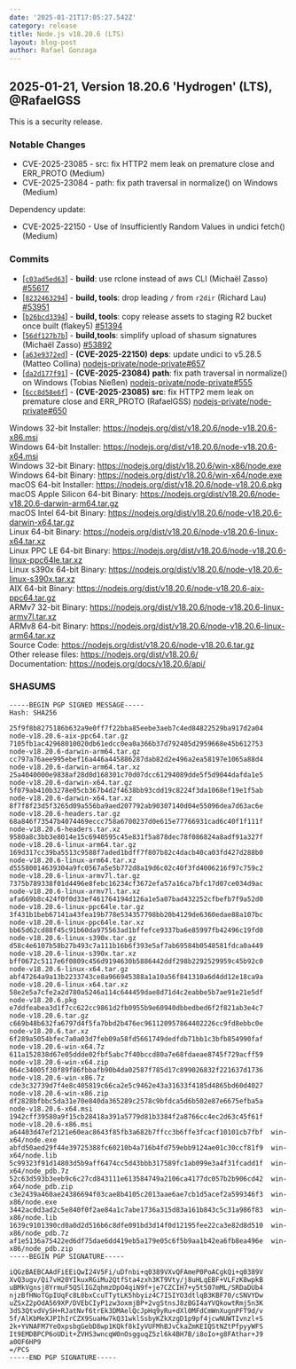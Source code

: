 ```yaml
---
date: '2025-01-21T17:05:27.542Z'
category: release
title: Node.js v18.20.6 (LTS)
layout: blog-post
author: Rafael Gonzaga
---
```


## 2025-01-21, Version 18.20.6 'Hydrogen' (LTS), @RafaelGSS

This is a security release.

### Notable Changes

- CVE-2025-23085 - src: fix HTTP2 mem leak on premature close and ERR_PROTO (Medium)
- CVE-2025-23084 - path: fix path traversal in normalize() on Windows (Medium)

Dependency update:

- CVE-2025-22150 - Use of Insufficiently Random Values in undici fetch() (Medium)

### Commits

- \[[`c03ad5ed63`](https://github.com/nodejs/node/commit/c03ad5ed63)] - **build**: use rclone instead of aws CLI (Michaël Zasso) [#55617](https://github.com/nodejs/node/pull/55617)
- \[[`8232463294`](https://github.com/nodejs/node/commit/8232463294)] - **build, tools**: drop leading `/` from `r2dir` (Richard Lau) [#53951](https://github.com/nodejs/node/pull/53951)
- \[[`b26bcd3394`](https://github.com/nodejs/node/commit/b26bcd3394)] - **build, tools**: copy release assets to staging R2 bucket once built (flakey5) [#51394](https://github.com/nodejs/node/pull/51394)
- \[[`56df127b7b`](https://github.com/nodejs/node/commit/56df127b7b)] - **build,tools**: simplify upload of shasum signatures (Michaël Zasso) [#53892](https://github.com/nodejs/node/pull/53892)
- \[[`a63e9372ed`](https://github.com/nodejs/node/commit/a63e9372ed)] - **(CVE-2025-22150)** **deps**: update undici to v5.28.5 (Matteo Collina) [nodejs-private/node-private#657](https://github.com/nodejs-private/node-private/pull/657)
- \[[`da2d177f91`](https://github.com/nodejs/node/commit/da2d177f91)] - **(CVE-2025-23084)** **path**: fix path traversal in normalize() on Windows (Tobias Nießen) [nodejs-private/node-private#555](https://github.com/nodejs-private/node-private/pull/555)
- \[[`6cc8d58e6f`](https://github.com/nodejs/node/commit/6cc8d58e6f)] - **(CVE-2025-23085)** **src**: fix HTTP2 mem leak on premature close and ERR_PROTO (RafaelGSS) [nodejs-private/node-private#650](https://github.com/nodejs-private/node-private/pull/650)

Windows 32-bit Installer: https://nodejs.org/dist/v18.20.6/node-v18.20.6-x86.msi \
Windows 64-bit Installer: https://nodejs.org/dist/v18.20.6/node-v18.20.6-x64.msi \
Windows 32-bit Binary: https://nodejs.org/dist/v18.20.6/win-x86/node.exe \
Windows 64-bit Binary: https://nodejs.org/dist/v18.20.6/win-x64/node.exe \
macOS 64-bit Installer: https://nodejs.org/dist/v18.20.6/node-v18.20.6.pkg \
macOS Apple Silicon 64-bit Binary: https://nodejs.org/dist/v18.20.6/node-v18.20.6-darwin-arm64.tar.gz \
macOS Intel 64-bit Binary: https://nodejs.org/dist/v18.20.6/node-v18.20.6-darwin-x64.tar.gz \
Linux 64-bit Binary: https://nodejs.org/dist/v18.20.6/node-v18.20.6-linux-x64.tar.xz \
Linux PPC LE 64-bit Binary: https://nodejs.org/dist/v18.20.6/node-v18.20.6-linux-ppc64le.tar.xz \
Linux s390x 64-bit Binary: https://nodejs.org/dist/v18.20.6/node-v18.20.6-linux-s390x.tar.xz \
AIX 64-bit Binary: https://nodejs.org/dist/v18.20.6/node-v18.20.6-aix-ppc64.tar.gz \
ARMv7 32-bit Binary: https://nodejs.org/dist/v18.20.6/node-v18.20.6-linux-armv7l.tar.xz \
ARMv8 64-bit Binary: https://nodejs.org/dist/v18.20.6/node-v18.20.6-linux-arm64.tar.xz \
Source Code: https://nodejs.org/dist/v18.20.6/node-v18.20.6.tar.gz \
Other release files: https://nodejs.org/dist/v18.20.6/ \
Documentation: https://nodejs.org/docs/v18.20.6/api/

### SHASUMS

```
-----BEGIN PGP SIGNED MESSAGE-----
Hash: SHA256

25f9f8b8275186b632a9e0ff7f22bba85eebe3aeb7c4ed84822529ba917d2a04  node-v18.20.6-aix-ppc64.tar.gz
7105fb1ac42968010020db61edcc0ea0a366b37d792405d2959668e45b612753  node-v18.20.6-darwin-arm64.tar.gz
cc797a76aee995ebef16a446a445886287dab82d2e496a2ea58197e1065a88d4  node-v18.20.6-darwin-arm64.tar.xz
25a4040000e9838af28d0d168301c70d07dcc61294089dde5f5d9044dafda1e5  node-v18.20.6-darwin-x64.tar.gz
5f079ab410b3278e05cb367b4d2f4638bb93cdd19c8224f3da1068ef19e1f5ab  node-v18.20.6-darwin-x64.tar.xz
8f7f8f23d5f3265d09a556ba9aed207792ab90307140d04e55096dea7d63ac6e  node-v18.20.6-headers.tar.gz
68a846f73547b4074469eccc758a6700237d0e615e77766931cad6c40f1f111f  node-v18.20.6-headers.tar.xz
9580a8c3bb3e8014e15c6940595c45e831f5a878dec78f086824a8adf91a327f  node-v18.20.6-linux-arm64.tar.gz
169d317cc39ba5513c9588f7aded1bdff7f807b82c4dacb40ca03fd427d288b0  node-v18.20.6-linux-arm64.tar.xz
d55580014639304a9fc0567a5e5b772d8a19d6c02c40f3fd4006216f97c759c2  node-v18.20.6-linux-armv7l.tar.gz
7375b789338f01d4496e8febc16234cf3672efa57a16ca7bfc17d07ce034d9ac  node-v18.20.6-linux-armv7l.tar.xz
afa669b8c424f0f0d33ef461764194d126a1e5a07bad432252cfbefb7f9a52d0  node-v18.20.6-linux-ppc64le.tar.gz
3f431b1beb67141a43fea19b778e534357798bb20b4129de6360edae88a107bc  node-v18.20.6-linux-ppc64le.tar.xz
bb65d62cd88f45c91b60da975563ad1bffefce9337ba6e85997fb42496c19fd0  node-v18.20.6-linux-s390x.tar.gz
d58c4e6107b58b27b493c7a111b16b6f393e5af7ab69584b0548581fdca0a449  node-v18.20.6-linux-s390x.tar.xz
bff0672c5117e6f0809c456d9194630b5886442ddf298b2292529959c45b92c0  node-v18.20.6-linux-x64.tar.gz
abf47264a9a13b2233743ce8a966945388a1a10a56f841310a6d4dd12e18ca9a  node-v18.20.6-linux-x64.tar.xz
58e2e5a7cfe2a2d780a5246a114c644459dae8d71d4c2eabbe5b7ae91e21e5df  node-v18.20.6.pkg
e7ddfeabea3d1f7cc622cc9861d2fb0955b9e60940dbbedbed6f2f821ab3e4c7  node-v18.20.6.tar.gz
c669b48b632fa6797d4f5fa7bbd2b476ec961120957864402226cc9fd8ebbc0e  node-v18.20.6.tar.xz
6f289a5054bfec7a0a03d7feb09a58fd5661749dedfdb71bb1c3bfb854990faf  node-v18.20.6-win-x64.7z
611a152838d67e05ddde02fbf5abc7f40bccd80a7e68fdaeae8745f729acff59  node-v18.20.6-win-x64.zip
064c34005f30f89f86fbbafb90b4da02587f785d17c899026832f221637d1736  node-v18.20.6-win-x86.7z
cde3c32739d7f4e8c405819c66ca2e5c9462e43a31633f4185d4865bd60d4027  node-v18.20.6-win-x86.zip
df2828bfbbc5da31e70e840da365289c2578c9bfdca5d6b502e87e6675efba5a  node-v18.20.6-x64.msi
1942cff39580a9f15cb28418a391a5779d81b3384f2a8766cc4ec2d63c45f61f  node-v18.20.6-x86.msi
a64403d47ef2121e60eac8643f85fb3a682b7ffcc3b6ffe3fcacf10101cb7fbf  win-x64/node.exe
abfd50aed29f44e39725388fc60210b4a716b4fd759ebb9124ae01c30ccf81f9  win-x64/node.lib
5c99323f91d14803d5b9aff6474cc5d43bbb317589fc1ab099e3a4f31fcadd1f  win-x64/node_pdb.7z
52c63d593b3eeb9c6c27cd843111e613584749a2106ca4177dc057b2b906cd42  win-x64/node_pdb.zip
c3e2439a460ae24386694f03cae8b4105c2013aae6ae7cb1d5acef2a599346f3  win-x86/node.exe
3442ac0d3ad2c5e840f0f2ae84a1c7abe1736a315d83a161b843c5c31a986f83  win-x86/node.lib
1639c9101390cd0a0d2d516b6c8dfe091bd3d14f0d12195fee22ca3e82d8d510  win-x86/node_pdb.7z
af1e5136a75422ed6df75dae6dd419eb5a179e05c6f5b9aa1b42ea6fb8ea496e  win-x86/node_pdb.zip
-----BEGIN PGP SIGNATURE-----

iQGzBAEBCAAdFiEEiQwI24V5Fi/uDfnbi+q0389VXvQFAmeP0PoACgkQi+q0389V
XvQ3ugv/Qi7vH20YIkuxRGiMu2QtfSta4zxh3KT9Vty/j8uHLqEBF+VLFzK8wpkB
uBMkVgnsj8YrmuF5QSlIGZqhmzDpO4qiN9f+je7CZCIH7+y5t507mML/SRDaDUb4
njzBfHNoTGpIUqFc8L0bxCcuTTytLK5hbyiz4C7ISIYO3dtlqB3KBF70/cSNVYDw
uZSxZ2pOdA569XP/DVEbCIyP1zw3oxmjBP+2vgStnsJ8zBGI4aYVQkowtRmj5n3K
3dS3QtvdVySH+RJatNvf6trEk3DMAelQcJpHq9yRu+dXl0MFdCmWnXugnPFT9d/v
5f/AlKbMeXJPIhIrCZX9SuaHw7kQ31wklSsbyKZkXzgD1p9pf4jcwNUWTIvnzl+S
2k+YVNAFM7YeOxpsbgGebD8wp1KQkf8kIyVUFMhBJvCkaZmKEIQStNZtPfpyyWFS
It9EMDBPCP6oUDit+ZVHS3wncqW0nOsgguqZ5zl6k4BH7B/i8oIo+g8FAthar+J9
a0OF6HP9
=/PCS
-----END PGP SIGNATURE-----
```
